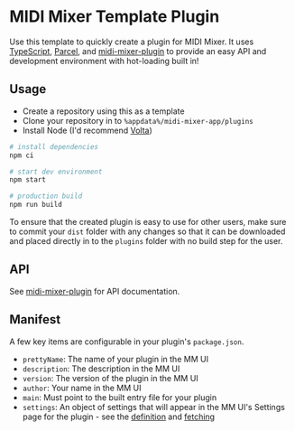 # MIDI Mixer Template Plugin

Use this template to quickly create a plugin for MIDI Mixer. It uses [TypeScript](https://www.typescriptlang.org/), [Parcel](https://parceljs.org/), and [midi-mixer-plugin](https://github.com/midi-mixer/midi-mixer-plugin) to provide an easy API and development environment with hot-loading built in!

## Usage

- Create a repository using this as a template
- Clone your repository in to `%appdata%/midi-mixer-app/plugins`
- Install Node (I'd recommend [Volta](https://volta.sh/))

``` bash
# install dependencies
npm ci
```

``` bash
# start dev environment
npm start

# production build
npm run build
```

To ensure that the created plugin is easy to use for other users, make sure to commit your `dist` folder with any changes so that it can be downloaded and placed directly in to the `plugins` folder with no build step for the user.

## API

See [midi-mixer-plugin](https://github.com/midi-mixer/midi-mixer-plugin) for API documentation.

## Manifest

A few key items are configurable in your plugin's `package.json`.

- `prettyName`: The name of your plugin in the MM UI
- `description`: The description in the MM UI
- `version`: The version of the plugin in the MM UI
- `author`: Your name in the MM UI
- `main`: Must point to the built entry file for your plugin
- `settings`: An object of settings that will appear in the MM UI's Settings page for the plugin - see the [definition](https://github.com/midi-mixer/plugin-template/blob/main/package.json#L12-L23) and [fetching](https://github.com/midi-mixer/plugin-template/blob/main/src/index.ts#L3-L8)
